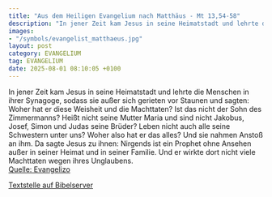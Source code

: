 ```yaml
---
title: "Aus dem Heiligen Evangelium nach Matthäus - Mt 13,54-58"
description: "In jener Zeit kam Jesus in seine Heimatstadt und lehrte die Menschen in ihrer Synagoge, sodass sie außer sich gerieten vor Staunen und sagten: Woher hat er diese Weisheit und die Machttaten? Ist das nicht der Sohn des Zimmermanns? Heißt nicht seine Mutter Maria und sind nicht Jak...."
images:
- "/symbols/evangelist_matthaeus.jpg"
layout: post
category: EVANGELIUM
tag: EVANGELIUM
date: 2025-08-01 08:10:05 +0100
---
```

In jener Zeit kam Jesus in seine Heimatstadt und lehrte die Menschen in ihrer Synagoge, sodass sie außer sich gerieten vor Staunen und sagten: Woher hat er diese Weisheit und die Machttaten?
Ist das nicht der Sohn des Zimmermanns? Heißt nicht seine Mutter Maria und sind nicht Jakobus, Josef, Simon und Judas seine Brüder?
Leben nicht auch alle seine Schwestern unter uns? Woher also hat er das alles?
Und sie nahmen Anstoß an ihm.<!--more--> Da sagte Jesus zu ihnen: Nirgends ist ein Prophet ohne Ansehen außer in seiner Heimat und in seiner Familie.
Und er wirkte dort nicht viele Machttaten wegen ihres Unglaubens.<br>
[Quelle: Evangelizo](https://evangeliumtagfuertag.org/DE/gospel)

[Textstelle auf Bibelserver](https://www.bibleserver.com/EU/Matthäus13,54-58)
